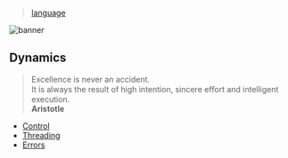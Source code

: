 > [language](../)

![banner](/go/photos/banner.png)

## Dynamics

> Excellence is never an accident.  
> It is always the result of high intention, sincere eﬀort and intelligent execution.  
> **Aristotle**

* [Control](control)
* [Threading](threading)
* [Errors](errors)
